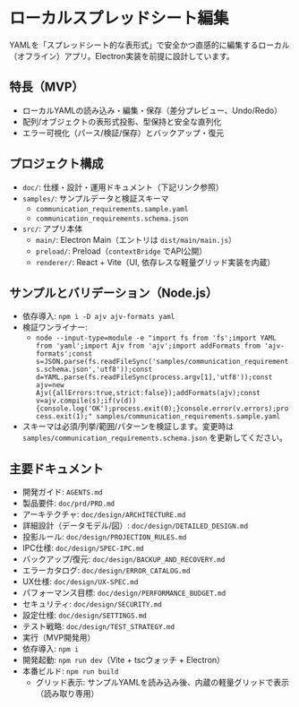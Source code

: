 # ローカルスプレッドシート編集

YAMLを「スプレッドシート的な表形式」で安全かつ直感的に編集するローカル（オフライン）アプリ。Electron実装を前提に設計しています。

## 特長（MVP）
- ローカルYAMLの読み込み・編集・保存（差分プレビュー、Undo/Redo）
- 配列/オブジェクトの表形式投影、型保持と安全な直列化
- エラー可視化（パース/検証/保存）とバックアップ・復元

## プロジェクト構成
- `doc/`: 仕様・設計・運用ドキュメント（下記リンク参照）
- `samples/`: サンプルデータと検証スキーマ
  - `communication_requirements.sample.yaml`
  - `communication_requirements.schema.json`
- `src/`: アプリ本体
  - `main/`: Electron Main（エントリは `dist/main/main.js`）
  - `preload/`: Preload（`contextBridge` でAPI公開）
  - `renderer/`: React + Vite（UI, 依存レスな軽量グリッド実装を内蔵）

## サンプルとバリデーション（Node.js）
- 依存導入: `npm i -D ajv ajv-formats yaml`
- 検証ワンライナー:
  - `node --input-type=module -e "import fs from 'fs';import YAML from 'yaml';import Ajv from 'ajv';import addFormats from 'ajv-formats';const s=JSON.parse(fs.readFileSync('samples/communication_requirements.schema.json','utf8'));const d=YAML.parse(fs.readFileSync(process.argv[1],'utf8'));const ajv=new Ajv({allErrors:true,strict:false});addFormats(ajv);const v=ajv.compile(s);if(v(d)){console.log('OK');process.exit(0);}console.error(v.errors);process.exit(1);" samples/communication_requirements.sample.yaml`
- スキーマは必須/列挙/範囲/パターンを検証します。変更時は `samples/communication_requirements.schema.json` を更新してください。

## 主要ドキュメント
- 開発ガイド: `AGENTS.md`
- 製品要件: `doc/prd/PRD.md`
- アーキテクチャ: `doc/design/ARCHITECTURE.md`
- 詳細設計（データモデル/図）: `doc/design/DETAILED_DESIGN.md`
- 投影ルール: `doc/design/PROJECTION_RULES.md`
- IPC仕様: `doc/design/SPEC-IPC.md`
- バックアップ/復元: `doc/design/BACKUP_AND_RECOVERY.md`
- エラーカタログ: `doc/design/ERROR_CATALOG.md`
- UX仕様: `doc/design/UX-SPEC.md`
- パフォーマンス目標: `doc/design/PERFORMANCE_BUDGET.md`
- セキュリティ: `doc/design/SECURITY.md`
- 設定仕様: `doc/design/SETTINGS.md`
- テスト戦略: `doc/design/TEST_STRATEGY.md`
- 実行（MVP開発用）
- 依存導入: `npm i`
- 開発起動: `npm run dev`（Vite + tscウォッチ + Electron）
- 本番ビルド: `npm run build`
  - グリッド表示: サンプルYAMLを読み込み後、内蔵の軽量グリッドで表示（読み取り専用）
